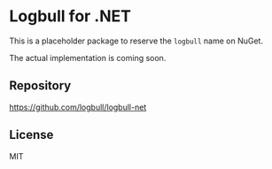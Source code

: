 # Logbull for .NET

This is a placeholder package to reserve the `logbull` name on NuGet.

The actual implementation is coming soon.

## Repository

https://github.com/logbull/logbull-net

## License

MIT
